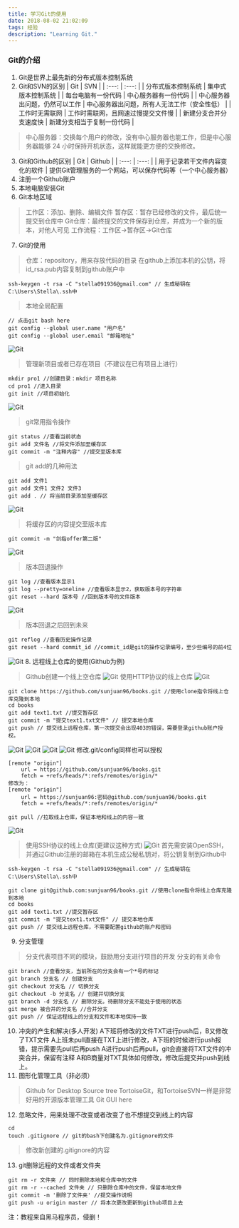 ```yaml
---
title: 学习Git的使用
date: 2018-08-02 21:02:09
tags: 经验
description: "Learning Git."
---
```


### Git的介绍
1. Git是世界上最先新的分布式版本控制系统
2. Git和SVN的区别
| Git | SVN |
| :---: | :---: |
| 分布式版本控制系统 | 集中式版本控制系统 |
| 每台电脑有一份代码 | 中心服务器有一份代码 |
| 中心服务器出问题，仍然可以工作 | 中心服务器出问题，所有人无法工作（安全性低） |
| 工作时无需联网 | 工作时需联网，且网速过慢提交文件慢 |
| 新建分支合并分支速度快 | 新建分支相当于复制一份代码 |
>中心服务器：交换每个用户的修改，没有中心服务器也能工作，但是中心服务器能够 24 小时保持开机状态，这样就能更方便的交换修改。
3. Git和Github的区别
| Git | Github |
| :---: | :---: |
| 用于记录若干文件内容变化的软件 | 提供Git管理服务的一个网站，可以保存代码等（一个中心服务器） 
4. 注册一个Github账户
5. 本地电脑安装Git
6. Git本地区域
>工作区：添加、删除、编辑文件
>暂存区：暂存已经修改的文件，最后统一提交到仓库中
>Git仓库：最终提交的文件保存到仓库，并成为一个新的版本，对他人可见
>工作流程：工作区->暂存区->Git仓库
7. Git的使用
> 仓库：repository，用来存放代码的目录
> 在github上添加本机的公钥，将id_rsa.pub内容复制到github账户中
```
ssh-keygen -t rsa -C "stella091936@gmail.com" // 生成秘钥在C:\Users\Stella\.ssh中
```
> 本地全局配置
```
// 点击git bash here
git config --global user.name "用户名"
git config --global user.email "邮箱地址"
```
![Git](LearnTools-Git/git_1.jpg)
> 管理新项目或者已存在项目（不建议在已有项目上进行）
```
mkdir pro1 //创建目录：mkdir 项目名称
cd pro1 //进入目录
git init //项目初始化
```
![Git](LearnTools-Git/git_2.jpg)
>git常用指令操作
```
git status //查看当前状态
git add 文件名 //将文件添加至缓存区
git commit -m "注释内容" //提交至版本库
```
> git add的几种用法
```
git add 文件1
git add 文件1 文件2 文件3 
git add . // 将当前目录添加至缓存区
```
![Git](LearnTools-Git/git_3.jpg)
> 将缓存区的内容提交至版本库
```
git commit -m "剑指offer第二版"
```
![Git](LearnTools-Git/git_4.jpg)
> 版本回退操作
```
git log //查看版本显示1
git log --pretty=oneline //查看版本显示2，获取版本号的字符串
git reset --hard 版本号 //回到版本号的文件版本
```
![Git](LearnTools-Git/git_5.jpg)
> 版本回退之后回到未来
```
git reflog //查看历史操作记录
git reset --hard commit_id //commit_id是git的操作记录编号，至少些编号的前4位
```
![Git](LearnTools-Git/git_6.jpg)
8. 远程线上仓库的使用(Github为例)
> Github创建一个线上空仓库
![Git](LearnTools-Git/git_7.jpg)
> 使用HTTP协议的线上仓库
![Git](LearnTools-Git/git_8.jpg)
```
git clone https://github.com/sunjuan96/books.git //使用clone指令将线上仓库克隆到本地
cd books
git add text1.txt //提交暂存区
git commit -m "提交text1.txt文件" // 提交本地仓库
git push // 提交线上远程仓库，第一次提交会出现403的错误，需要登录github账户授权。
```
![Git](LearnTools-Git/git_10.jpg)
![Git](LearnTools-Git/git_11.jpg)
![Git](LearnTools-Git/git_12.jpg)
![Git](LearnTools-Git/git_13.jpg)
修改.git/config同样也可以授权
```
[remote "origin"]
	url = https://github.com/sunjuan96/books.git
	fetch = +refs/heads/*:refs/remotes/origin/*
修改为：
[remote "origin"]
	url = https://sunjuan96:密码@github.com/sunjuan96/books.git
	fetch = +refs/heads/*:refs/remotes/origin/*
```
```
git pull //拉取线上仓库，保证本地和线上的内容一致
```
![Git](LearnTools-Git/git_14.jpg)

> 使用SSH协议的线上仓库(更建议这种方式)
![Git](LearnTools-Git/git_9.jpg)
首先需安装OpenSSH，并通过Github注册的邮箱在本机生成公秘私钥对，将公钥复制到Github中
```
ssh-keygen -t rsa -C "stella091936@gmail.com" // 生成秘钥在C:\Users\Stella\.ssh中
```
```
git clone git@github.com:sunjuan96/books.git //使用clone指令将线上仓库克隆到本地
cd books
git add text1.txt //提交暂存区
git commit -m "提交text1.txt文件" // 提交本地仓库
git push // 提交线上远程仓库，不需要配置github的账户和密码
```
9. 分支管理
> 分支代表项目不同的模块，鼓励用分支进行项目的开发
> 分支的有关命令
```
git branch //查看分支，当前所在的分支会有一个*号的标记
git branch 分支名 // 创建分支
git checkout 分支名 // 切换分支
git checkout -b 分支名 // 创建并切换分支
git branch -d 分支名 // 删除分支。待删除分支不能处于使用的状态
git merge 被合并的分支名 //合并分支
git push // 保证远程线上的分支和文件和本地保持一致
```
10. 冲突的产生和解决(多人开发)
A下班将修改的文件TXT进行push后，B又修改了TXT文件
A上班未pull直接在TXT上进行修改，A下班的时候进行push报错，提示需要先pull后再push
A进行push后再pull，git会直接将TXT文件的冲突合并，保留有注释
A和B商量对TXT具体如何修改，修改后提交并push到线上。
11. 图形化管理工具（非必须）
> Github for Desktop
> Source tree
> TortoiseGit，和TortoiseSVN一样是非常好用的开源版本管理工具
> Git GUI here
12. 忽略文件，用来处理不改变或者改变了也不想提交到线上的内容
```
cd 
touch .gitignore // git的bash下创建名为.gitignore的文件
```
> 修改新创建的.gitignore的内容
13. git删除远程的文件或者文件夹
```
git rm -r 文件夹 // 同时删除本地和仓库中的文件
git rm -r --cached 文件夹 // 只删除仓库中的文件，保留本地文件
git commit -m '删除了文件夹' //提交操作说明
git push -u origin master // 将本次更改更新到github项目上去
```

注：教程来自黑马程序员，侵删！




















